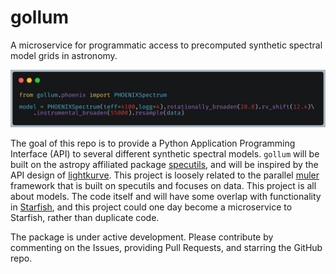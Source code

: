# gollum

A microservice for programmatic access to precomputed synthetic spectral model grids in astronomy.

![gollum demo](docs/_static/gollum_resample.png?raw=true "Code Snippet of PHOENIX Synthetic Model Demonstration")

The goal of this repo is to provide a Python Application Programming Interface (API) to several different synthetic spectral models.  `gollum` will be built on the astropy affiliated package [specutils](https://specutils.readthedocs.io/en/stable/), and will be inspired by the API design of [lightkurve](http://docs.lightkurve.org/).  This project is loosely related to the parallel [muler](http://muler.readthedocs.io/) framework that is built on specutils and focuses on data.  This project is all about models.  The code itself and will have some overlap with functionality in [Starfish](https://starfish.readthedocs.io/en/latest/), and this project could one day become a microservice to Starfish, rather than duplicate code.

The package is under active development.  Please contribute by commenting on the Issues, providing Pull Requests, and starring the GitHub repo.
